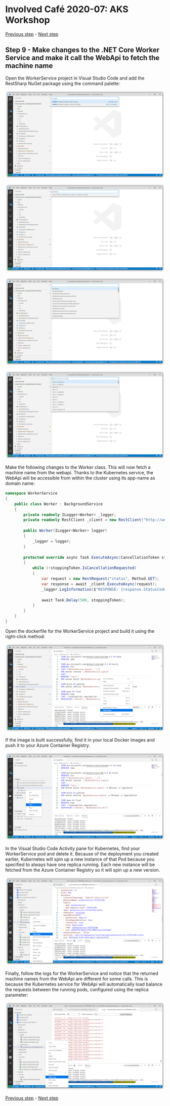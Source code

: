 # Involved Café 2020-07: AKS Workshop

[Previous step](../step-08/README.md) - [Next step](../step-10/README.md)

## Step 9 - Make changes to the .NET Core Worker Service and make it call the WebApi to fetch the machine name

Open the WorkerService project in Visual Studio Code and add the RestSharp NuGet package using the command palette:

![dotnet new](sshot-48.png)

![dotnet new](sshot-49.png)

![dotnet new](sshot-50.png)

![dotnet new](sshot-51.png)

Make the following changes to the Worker class. This will now fetch a machine name from the webapi. Thanks to the Kubernetes service, the WebApi will be accessible from within the cluster using its app-name as domain name:

```csharp
namespace WorkerService
{
    public class Worker : BackgroundService
    {
        private readonly ILogger<Worker> _logger;
        private readonly RestClient _client = new RestClient("http://webapi");

        public Worker(ILogger<Worker> logger)
        {
            _logger = logger;
        }

        protected override async Task ExecuteAsync(CancellationToken stoppingToken)
        {
            while (!stoppingToken.IsCancellationRequested)
            {
                var request = new RestRequest("status", Method.GET);
                var response = await _client.ExecuteAsync(request);
                _logger.LogInformation($"RESPONSE: {response.StatusCode}, {response.Content}");
                
                await Task.Delay(500, stoppingToken);
            }
        }
    }
}
```

Open the dockerfile for the WorkerService project and build it using the right-click method:

![dotnet new](sshot-52.png)

If the image is built successfully, find it in your local Docker images and push it to your Azure Container Registry.

![dotnet new](sshot-53.png)

In the Visual Studio Code Activity pane for Kubernetes, find your WorkerService pod and delete it. Because of the deployment you created earlier, Kubernetes will spin up a new instance of that Pod because you specified to always have one replica running. Each new instance will be fetched from the Azure Container Registry so it will spin up a new version.

![dotnet new](sshot-54.png)

Finally, follow the logs for the WorkerService and notice that the returned machine names from the WebApi are different for some calls. This is because the Kubernetes service for WebApi will automatically load balance the requests between the running pods, configured using the replica parameter:

![dotnet new](sshot-55.png)

[Previous step](../step-08/README.md) - [Next step](../step-10/README.md)